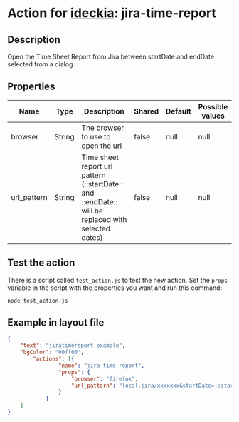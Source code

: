 # Action for [ideckia](https://ideckia.github.io/): jira-time-report

## Description

Open the Time Sheet Report from Jira between startDate and endDate selected from a dialog

## Properties

| Name | Type | Description | Shared | Default | Possible values |
| ----- |----- | ----- | ----- | ----- | ----- |
| browser | String | The browser to use to open the url | false | null | null |
| url_pattern | String | Time sheet report url pattern (::startDate:: and ::endDate:: will be replaced with selected dates) | false | null | null |


## Test the action

There is a script called `test_action.js` to test the new action. Set the `props` variable in the script with the properties you want and run this command:

```
node test_action.js
```

## Example in layout file

```json
{
    "text": "jiratimereport example",
    "bgColor": "00ff00",
        "actions": [{
                "name": "jira-time-report",
                "props": {
                    "browser": "firefox",
                    "url_pattern": "local.jira/xxxxxxx&startDate=::startDate::&endDate=::endDate::&xxxxx"
                }
            }
    ]
}
```
